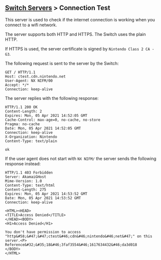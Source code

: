 [Switch Servers](Server-List#switch) > Connection Test
---

This server is used to check if the internet connection is working when you connect to a wifi network.

The server supports both HTTP and HTTPS. The Switch uses the plain HTTP.

If HTTPS is used, the server certificate is signed by `Nintendo Class 2 CA - G3`.

The following request is sent to the server by the Switch:

```
GET / HTTP/1.1
Host: ctest.cdn.nintendo.net
User-Agent: NX NIFM/00
Accept: */*
Connection: keep-alive
```

The server replies with the following response:

```
HTTP/1.1 200 OK
Content-Length: 2
Expires: Mon, 05 Apr 2021 14:52:05 GMT
Cache-Control: max-age=0, no-cache, no-store
Pragma: no-cache
Date: Mon, 05 Apr 2021 14:52:05 GMT
Connection: keep-alive
X-Organization: Nintendo
Content-Type: text/plain

ok
```

If the user agent does not start with `NX NIFM/` the server sends the following response instead:

```
HTTP/1.1 403 Forbidden
Server: AkamaiGHost
Mime-Version: 1.0
Content-Type: text/html
Content-Length: 275
Expires: Mon, 05 Apr 2021 14:53:52 GMT
Date: Mon, 05 Apr 2021 14:53:52 GMT
Connection: keep-alive

<HTML><HEAD>
<TITLE>Access Denied</TITLE>
</HEAD><BODY>
<H1>Access Denied</H1>
 
You don't have permission to access "http&#58;&#47;&#47;ctest&#46;cdn&#46;nintendo&#46;net&#47;" on this server.<P>
Reference&#32;&#35;18&#46;3faf3554&#46;1617634432&#46;da3d018
</BODY>
</HTML>
```